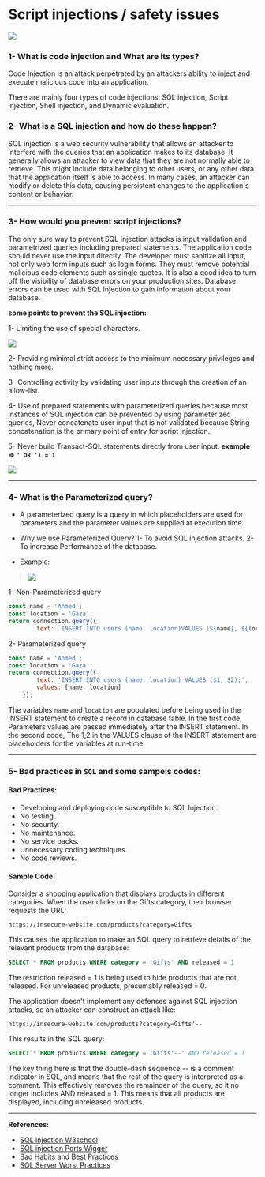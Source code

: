 # Script injections / safety issues
![](https://i.imgur.com/ZGT1KzU.png)

### 1- What is code injection and What are its types?
Code Injection is an attack perpetrated by an attackers ability to inject and execute malicious code into an application.

There are mainly four types of code injections: SQL injection, Script injection, Shell injection, and Dynamic evaluation.


### 2- What is a SQL injection and how do these happen?

SQL injection is a web security vulnerability that allows an attacker to interfere with the queries that an application makes to its database. It generally allows an attacker to view data that they are not normally able to retrieve. This might include data belonging to other users, or any other data that the application itself is able to access. In many cases, an attacker can modify or delete this data, causing persistent changes to the application's content or behavior.

---

### 3- How would you prevent script injections?
The only sure way to prevent SQL Injection attacks is input validation and parametrized queries including prepared statements. The application code should never use the input directly. The developer must sanitize all input, not only web form inputs such as login forms. They must remove potential malicious code elements such as single quotes. It is also a good idea to turn off the visibility of database errors on your production sites. Database errors can be used with SQL Injection to gain information about your database.

 **some points to prevent the SQL injection:**

1- Limiting the use of special characters.

![](https://i.imgur.com/hj0queM.png)

2- Providing minimal strict access to the minimum necessary privileges and nothing more.

3- Controlling activity by validating user inputs through the creation of an allow-list.

4- Use of prepared statements with parameterized queries because most instances of SQL injection can be prevented by using parameterized queries, Never concatenate user input that is not validated because String concatenation is the primary point of entry for script injection.

5- Never build Transact-SQL statements directly from user input.
**example => `' OR '1'='1`**

![](https://i.imgur.com/0mDn22K.png)

---

### 4- What is the Parameterized query?
* A parameterized query is a query in which placeholders are used for parameters and the parameter values are supplied at execution time.

* Why we use Parameterized Query?
1- To avoid SQL injection attacks.
2- To increase Performance of the database.

* Example:
> ![](https://i.imgur.com/tgRe3jl.png)

1- Non-Parameterized query
```js
const name = 'Ahmed';
const location = 'Gaza';
return connection.query({
        text: `INSERT INTO users (name, location)VALUES (${name}, ${location});`});
```
    
2- Parameterized query

```js
const name = 'Ahmed';
const location = 'Gaza';
return connection.query({
        text: 'INSERT INTO users (name, location) VALUES ($1, $2);',
        values: [name, location]
    });
```
    
The variables `name` and `location` are populated before being used in the INSERT statement to create a record in database table. 
In the first code, Parameters values are passed immediately after the INSERT statement.
In the second code, The $1,$2 in the VALUES clause of the INSERT statement are placeholders for the variables at run-time.

---

### 5- Bad practices in `SQL` and some sampels codes:
#### Bad Practices:

* Developing and deploying code susceptible to SQL Injection.
* No testing.
* No security.
* No maintenance.
* No service packs.
* Unnecessary coding techniques.
* No code reviews.

#### Sample Code:

Consider a shopping application that displays products in different categories. When the user clicks on the Gifts category, their browser requests the URL:

```
https://insecure-website.com/products?category=Gifts
```

This causes the application to make an SQL query to retrieve details of the relevant products from the database:

```sql
SELECT * FROM products WHERE category = 'Gifts' AND released = 1
```
The restriction released = 1 is being used to hide products that are not released. For unreleased products, presumably released = 0.

The application doesn't implement any defenses against SQL injection attacks, so an attacker can construct an attack like:

```
https://insecure-website.com/products?category=Gifts'--
```

This results in the SQL query:

```sql
SELECT * FROM products WHERE category = 'Gifts'--' AND released = 1
```
The key thing here is that the double-dash sequence -- is a comment indicator in SQL, and means that the rest of the query is interpreted as a comment. This effectively removes the remainder of the query, so it no longer includes AND released = 1. This means that all products are displayed, including unreleased products.

---
**References:**
- [SQL injection W3school](https://www.w3schools.com/sql/sql_injection.asp)
- [SQL injection Ports Wigger](https://portswigger.net/web-security/sql-injection)
- [Bad Habits and Best Practices](https://sqlblog.org/bad-habits)
- [SQL Server Worst Practices](https://www.mssqltips.com/sqlservertip/1707/sql-server-worst-practices/)
